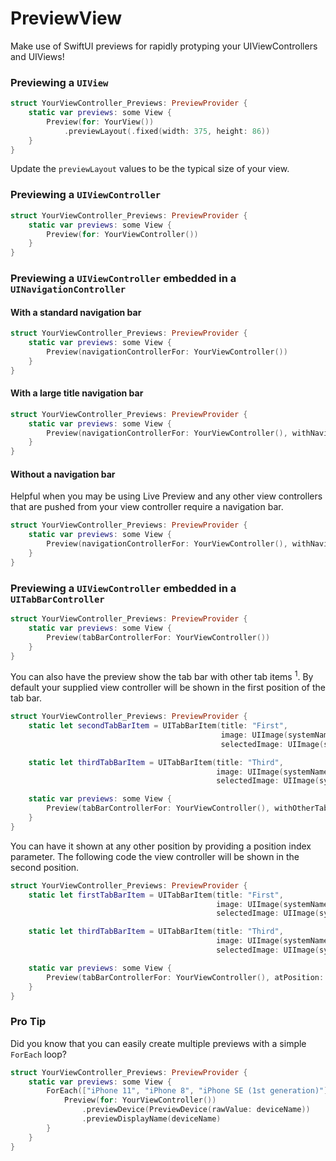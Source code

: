 # PreviewView

Make use of SwiftUI previews for rapidly protyping your UIViewControllers and UIViews!

### Previewing a `UIView`

```swift
struct YourViewController_Previews: PreviewProvider {
    static var previews: some View {
        Preview(for: YourView())
            .previewLayout(.fixed(width: 375, height: 86))
    }
}
```

Update the `previewLayout` values to be the typical size of your view.

### Previewing a `UIViewController`

```swift
struct YourViewController_Previews: PreviewProvider {
    static var previews: some View {
        Preview(for: YourViewController())
    }
}
```

### Previewing a `UIViewController` embedded in a `UINavigationController`

#### With a standard navigation bar

```swift
struct YourViewController_Previews: PreviewProvider {
    static var previews: some View {
        Preview(navigationControllerFor: YourViewController())
    }
}
```

#### With a large title navigation bar

```swift
struct YourViewController_Previews: PreviewProvider {
    static var previews: some View {
        Preview(navigationControllerFor: YourViewController(), withNavigationBarStyle: .largeTitle)
    }
}
```

#### Without a navigation bar

Helpful when you may be using Live Preview and any other view controllers that are pushed from your view controller require a navigation bar.

```swift
struct YourViewController_Previews: PreviewProvider {
    static var previews: some View {
        Preview(navigationControllerFor: YourViewController(), withNavigationBarStyle: .none)
    }
}
```

### Previewing a `UIViewController` embedded in a `UITabBarController`

```swift
struct YourViewController_Previews: PreviewProvider {
    static var previews: some View {
        Preview(tabBarControllerFor: YourViewController())
    }
}
```

You can also have the preview show the tab bar with other tab items <sup>1</sup>. By default your supplied view controller will be shown in the first position of the tab bar.

```swift
struct YourViewController_Previews: PreviewProvider {
    static let secondTabBarItem = UITabBarItem(title: "First",
                                               image: UIImage(systemName: "capsule"),
                                               selectedImage: UIImage(systemName: "capsule.fill"))

    static let thirdTabBarItem = UITabBarItem(title: "Third",
                                              image: UIImage(systemName: "diamond"),
                                              selectedImage: UIImage(systemName: "diamond.fill"))

    static var previews: some View {
        Preview(tabBarControllerFor: YourViewController(), withOtherTabs: secondTabBarItem, thirdTabBarItem)
    }
}
```

You can have it shown at any other position by providing a position index parameter. The following code the view controller will be shown in the second position.

```swift
struct YourViewController_Previews: PreviewProvider {
    static let firstTabBarItem = UITabBarItem(title: "First",
                                              image: UIImage(systemName: "capsule"),
                                              selectedImage: UIImage(systemName: "capsule.fill"))

    static let thirdTabBarItem = UITabBarItem(title: "Third",
                                              image: UIImage(systemName: "diamond"),
                                              selectedImage: UIImage(systemName: "diamond.fill"))

    static var previews: some View {
        Preview(tabBarControllerFor: YourViewController(), atPosition: 1, withOtherTabs: firstTabBarItem, thirdTabBarItem)
    }
}
```

### Pro Tip

Did you know that you can easily create multiple previews with a simple `ForEach` loop?

```swift
struct YourViewController_Previews: PreviewProvider {
    static var previews: some View {
        ForEach(["iPhone 11", "iPhone 8", "iPhone SE (1st generation)"], id: \.self) { deviceName in
            Preview(for: YourViewController())
                .previewDevice(PreviewDevice(rawValue: deviceName))
                .previewDisplayName(deviceName)
        }
    }
}
```
